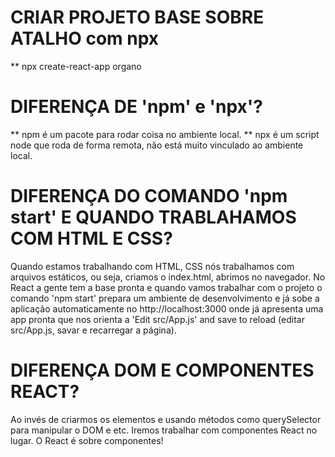 # CRIAR PROJETO BASE SOBRE ATALHO com npx
   ** npx create-react-app organo

# DIFERENÇA DE 'npm' e 'npx'?
   ** npm é um pacote para rodar coisa no ambiente local.
   ** npx é um script node que roda de forma remota, não está muito vinculado ao ambiente local.

# DIFERENÇA DO COMANDO 'npm start' E QUANDO TRABLAHAMOS COM HTML E CSS?
   Quando estamos trabalhando com HTML, CSS nós trabalhamos com arquivos estáticos,
   ou seja, criamos o index.html, abrimos no navegador. No React a gente tem a base pronta
   e quando vamos trabalhar com o projeto o comando 'npm start' prepara um ambiente de desenvolvimento e já sobe a aplicação automaticamente no http://localhost:3000 onde já apresenta uma app pronta que nos orienta a 'Edit src/App.js' and save to reload (editar src/App.js, savar e recarregar a página).

# DIFERENÇA DOM E COMPONENTES REACT?
Ao invés de criarmos os elementos e usando métodos como querySelector para manipular o DOM e etc. Iremos trabalhar com componentes React no lugar. O React é sobre componentes!


